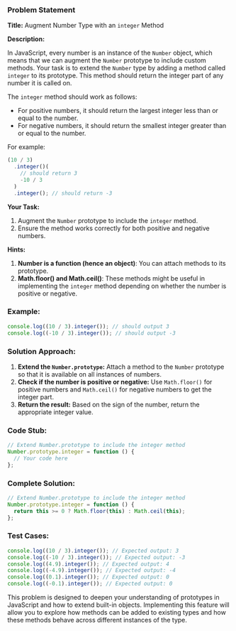 ### Problem Statement

**Title:** Augment Number Type with an `integer` Method

<!-- Link: https://www.scaler.com/hire/test/problem/173127/ -->

**Description:**

In JavaScript, every number is an instance of the `Number` object, which means that we can augment the `Number` prototype to include custom methods. Your task is to extend the `Number` type by adding a method called `integer` to its prototype. This method should return the integer part of any number it is called on.

The `integer` method should work as follows:

- For positive numbers, it should return the largest integer less than or equal to the number.
- For negative numbers, it should return the smallest integer greater than or equal to the number.

For example:

```javascript
(10 / 3)
  .integer()(
    // should return 3
    -10 / 3
  )
  .integer(); // should return -3
```

**Your Task:**

1. Augment the `Number` prototype to include the `integer` method.
2. Ensure the method works correctly for both positive and negative numbers.

**Hints:**

1. **Number is a function (hence an object)**: You can attach methods to its prototype.
2. **Math.floor() and Math.ceil()**: These methods might be useful in implementing the `integer` method depending on whether the number is positive or negative.

### Example:

```javascript
console.log((10 / 3).integer()); // should output 3
console.log((-10 / 3).integer()); // should output -3
```

### Solution Approach:

1. **Extend the `Number.prototype`:** Attach a method to the `Number` prototype so that it is available on all instances of numbers.
2. **Check if the number is positive or negative:** Use `Math.floor()` for positive numbers and `Math.ceil()` for negative numbers to get the integer part.
3. **Return the result:** Based on the sign of the number, return the appropriate integer value.

### Code Stub:

```javascript
// Extend Number.prototype to include the integer method
Number.prototype.integer = function () {
  // Your code here
};
```

### Complete Solution:

```javascript
// Extend Number.prototype to include the integer method
Number.prototype.integer = function () {
  return this >= 0 ? Math.floor(this) : Math.ceil(this);
};
```

### Test Cases:

```javascript
console.log((10 / 3).integer()); // Expected output: 3
console.log((-10 / 3).integer()); // Expected output: -3
console.log((4.9).integer()); // Expected output: 4
console.log((-4.9).integer()); // Expected output: -4
console.log((0.1).integer()); // Expected output: 0
console.log((-0.1).integer()); // Expected output: 0
```

This problem is designed to deepen your understanding of prototypes in JavaScript and how to extend built-in objects. Implementing this feature will allow you to explore how methods can be added to existing types and how these methods behave across different instances of the type.
